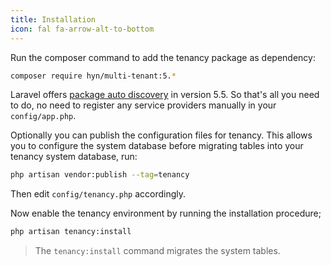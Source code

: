 ```yaml
---
title: Installation
icon: fal fa-arrow-alt-to-bottom
---
```

Run the composer command to add the tenancy package as dependency:

```bash
composer require hyn/multi-tenant:5.*
```

Laravel offers [package auto discovery](https://medium.com/@taylorotwell/package-auto-discovery-in-laravel-5-5-ea9e3ab20518)
in version 5.5. So that's all you need to do, no need to register any
service providers manually in your `config/app.php`.

Optionally you can publish the configuration files for tenancy. This allows you to configure
the system database before migrating tables into your tenancy system database, run:

```bash
php artisan vendor:publish --tag=tenancy
```

Then edit `config/tenancy.php` accordingly.

Now enable the tenancy environment by running the installation procedure;

```bash
php artisan tenancy:install
```

> The `tenancy:install` command migrates the system tables.
